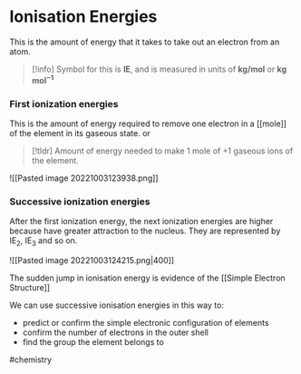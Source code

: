 # Ionisation Energies
This is the amount of energy that it takes to take out an electron from an atom. 
> [!info] Symbol for this is **IE**, and is measured in units of **kg/mol** or **kg mol$^{-1}$**

### First ionization energies
 
This is the amount of energy required to remove one electron in a [[mole]] of the element in its gaseous state.
or
> [!tldr] Amount of energy needed to make 1 mole of +1 gaseous ions of the element.

![[Pasted image 20221003123938.png]]

### Successive ionization energies
After the first ionization energy, the next ionization energies are higher because have greater attraction to the nucleus. 
They are represented by IE$_2$, IE$_3$ and so on.

![[Pasted image 20221003124215.png|400]]

The sudden jump in ionisation energy is evidence of the [[Simple Electron Structure]]

We can use successive ionisation energies in this way to:
- predict or confirm the simple electronic configuration of elements
- confirm the number of electrons in the outer shell
- find the group the element belongs to

#chemistry 